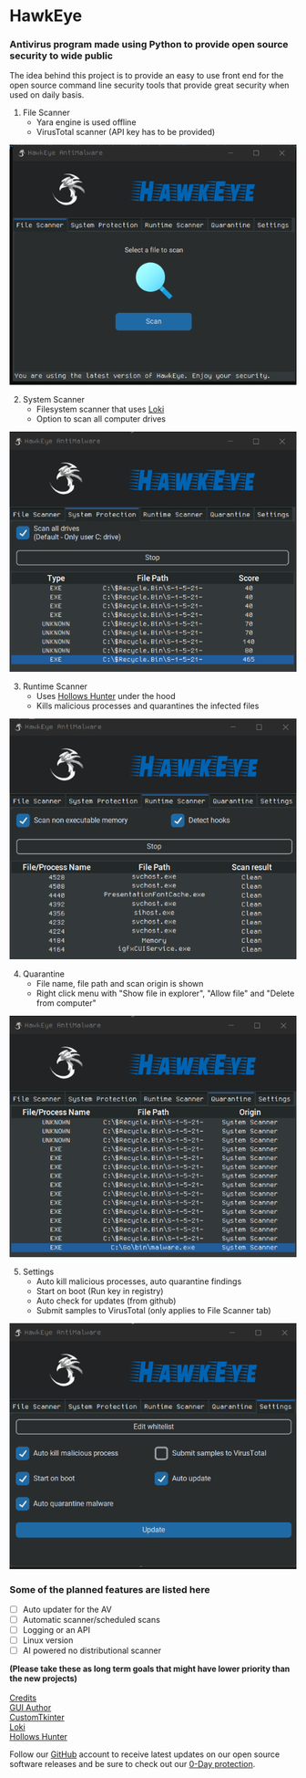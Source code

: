 # HawkEye

### Antivirus program made using Python to provide open source security to wide public<br>

The idea behind this project is to provide an easy to use front end for the open source command line security tools that provide great security when used on daily basis.
<br>
1. File Scanner
   - Yara engine is used offline
   - VirusTotal scanner (API key has to be provided)
<img src='screens/filescanner.png' />

2. System Scanner
   - Filesystem scanner that uses <a href='https://github.com/Neo23x0/Loki'>Loki</a>
   - Option to scan all computer drives
<img src='screens/systemprotection.png' />

3. Runtime Scanner
   - Uses <a href='https://github.com/hasherezade/hollows_hunter'>Hollows Hunter</a> under the hood
   - Kills malicious processes and quarantines the infected files
<img src='screens/runtimescanner.png' />

4. Quarantine
   - File name, file path and scan origin is shown
   - Right click menu with "Show file in explorer", "Allow file" and "Delete from computer"
<img src='screens/quarantine.png' />

5. Settings
   - Auto kill malicious processes, auto quarantine findings
   - Start on boot (Run key in registry)
   - Auto check for updates (from github)
   - Submit samples to VirusTotal (only applies to File Scanner tab)
<img src='screens/settings.png' />

### Some of the planned features are listed here
- [ ] Auto updater for the AV
- [ ] Automatic scanner/scheduled scans
- [ ] Logging or an API
- [ ] Linux version
- [ ] AI powered no distributional scanner

<b>(Please take these as long term goals that might have lower priority than the new projects)</b><br>
<br>
<u>Credits</u><br>
<a href='https://github.com/orgs/DivineSoftware/people/CroatianApoxyomenos'>GUI Author</a><br>
<a href='https://github.com/TomSchimansky/CustomTkinter'>CustomTkinter</a><br>
<a href='https://github.com/Neo23x0/Loki'>Loki</a><br>
<a href='https://github.com/hasherezade/hollows_hunter'>Hollows Hunter</a><br>

Follow our <a href='https://github.com/DivineSoftware'>GitHub</a> account to receive latest updates on our open source software releases and be sure to check out our <a href='https://thedivine.one/products/cybarrier/index.html'>0-Day protection</a>.